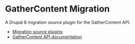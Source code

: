 # GatherContent Migration

A Drupal 8 migration source plugin for the GatherContent API.

* [Migration source plugins](https://www.drupal.org/node/2129649)
* [GatherContent API documentation](https://gathercontent.com/developers/)
